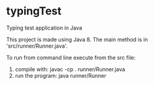 # typingTest
Typing test application in Java

This project is made using Java 8. The main method is in 'src/runner/Runner.java'.

To run from command line execute from the src file:
1) compile with:
  javac -cp . runner/Runner.java
2) run the program:
  java runner/Runner
